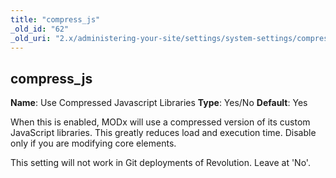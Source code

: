 ```yaml
---
title: "compress_js"
_old_id: "62"
_old_uri: "2.x/administering-your-site/settings/system-settings/compress_js"
---
```


## compress\_js

**Name**: Use Compressed Javascript Libraries
**Type**: Yes/No
**Default**: Yes

When this is enabled, MODx will use a compressed version of its custom JavaScript libraries. This greatly reduces load and execution time. Disable only if you are modifying core elements.

This setting will not work in Git deployments of Revolution. Leave at 'No'.
